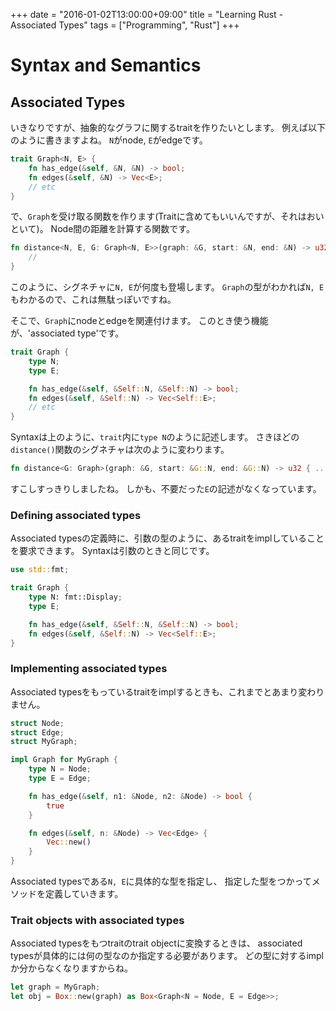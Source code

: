 +++
date = "2016-01-02T13:00:00+09:00"
title = "Learning Rust - Associated Types"
tags = ["Programming", "Rust"]
+++

# Syntax and Semantics
## Associated Types
いきなりですが、抽象的なグラフに関するtraitを作りたいとします。
例えば以下のように書きますよね。
`N`がnode, `E`がedgeです。

```rust
trait Graph<N, E> {
    fn has_edge(&self, &N, &N) -> bool;
    fn edges(&self, &N) -> Vec<E>;
    // etc
}
```

で、`Graph`を受け取る関数を作ります(Traitに含めてもいいんですが、それはおいといて)。
Node間の距離を計算する関数です。

```rust
fn distance<N, E, G: Graph<N, E>>(graph: &G, start: &N, end: &N) -> u32 {
    //
}
```

このように、シグネチャに`N, E`が何度も登場します。
`Graph`の型がわかれば`N, E`もわかるので、これは無駄っぽいですね。

そこで、`Graph`にnodeとedgeを関連付けます。
このとき使う機能が、'associated type'です。

```rust
trait Graph {
    type N;
    type E;

    fn has_edge(&self, &Self::N, &Self::N) -> bool;
    fn edges(&self, &Self::N) -> Vec<Self::E>;
    // etc
}
```

Syntaxは上のように、`trait`内に`type N`のように記述します。
さきほどの`distance()`関数のシグネチャは次のように変わります。

```rust
fn distance<G: Graph>(graph: &G, start: &G::N, end: &G::N) -> u32 { ... }
```

すこしすっきりしましたね。
しかも、不要だった`E`の記述がなくなっています。

### Defining associated types
Associated typesの定義時に、引数の型のように、あるtraitをimplしていることを要求できます。
Syntaxは引数のときと同じです。

```rust
use std::fmt;

trait Graph {
    type N: fmt::Display;
    type E;

    fn has_edge(&self, &Self::N, &Self::N) -> bool;
    fn edges(&self, &Self::N) -> Vec<Self::E>;
}
```

### Implementing associated types
Associated typesをもっているtraitをimplするときも、これまでとあまり変わりません。

```rust
struct Node;
struct Edge;
struct MyGraph;

impl Graph for MyGraph {
    type N = Node;
    type E = Edge;

    fn has_edge(&self, n1: &Node, n2: &Node) -> bool {
        true
    }

    fn edges(&self, n: &Node) -> Vec<Edge> {
        Vec::new()
    }
}
```

Associated typesである`N, E`に具体的な型を指定し、
指定した型をつかってメソッドを定義していきます。

### Trait objects with associated types
Associated typesをもつtraitのtrait objectに変換するときは、
associated typesが具体的には何の型なのか指定する必要があります。
どの型に対するimplか分からなくなりますからね。

```rust
let graph = MyGraph;
let obj = Box::new(graph) as Box<Graph<N = Node, E = Edge>>;
```
